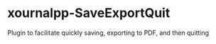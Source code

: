 # xournalpp-SaveExportQuit
Plugin to facilitate quickly saving, exporting to PDF, and then quitting
